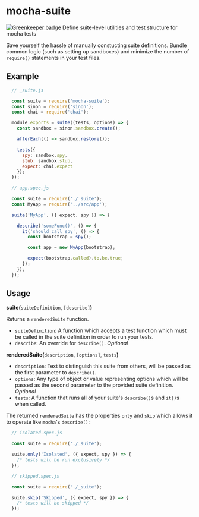 # mocha-suite

[![Greenkeeper badge](https://badges.greenkeeper.io/effervescentia/mocha-suite.svg)](https://greenkeeper.io/)
Define suite-level utilities and test structure for mocha tests

Save yourself the hassle of manually constucting suite definitions.
Bundle common logic (such as setting up sandboxes) and minimize the
number of `require()` statements in your test files.


## Example

```js
  // _suite.js

  const suite = require('mocha-suite');
  const sinon = require('sinon');
  const chai = require('chai');

  module.exports = suite((tests, options) => {
    const sandbox = sinon.sandbox.create();

    afterEach(() => sandbox.restore());

    tests({
      spy: sandbox.spy,
      stub: sandbox.stub,
      expect: chai.expect
    });
  });
```

```js
  // app.spec.js

  const suite = require('./_suite');
  const MyApp = require('../src/app');

  suite('MyApp', ({ expect, spy }) => {

    describe('someFunc()', () => {
      it('should call spy', () => {
        const bootstrap = spy();

        const app = new MyApp(bootstrap);

        expect(bootstrap.called).to.be.true;
      });
    });
  });
```

## Usage

**suite(**`suiteDefinition`, `[describe]`**)**

Returns a `renderedSuite` function.

*   `suiteDefinition`: A function which accepts a test function which must be
    called in the suite definition in order to run your tests.
*   `describe`: An override for `describe()`. *Optional*

**renderedSuite(**`description`, `[options]`, `tests`**)**

*   `description`: Text to distinguish this suite from others, will be passed
    as the first parameter to `describe()`.
*   `options`: Any type of object or value representing options which will be
    passed as the second parameter to the provided suite definition. *Optional*
*   `tests`: A function that runs all of your suite's `describe()`s and `it()`s
    when called.

The returned `renderedSuite` has the properties `only` and `skip` which allows it
to operate like `mocha`'s `describe()`:

```js
  // isolated.spec.js

  const suite = require('./_suite');

  suite.only('Isolated', ({ expect, spy }) => {
    /* tests will be run exclusively */
  });
```

```js
  // skipped.spec.js

  const suite = require('./_suite');

  suite.skip('Skipped', ({ expect, spy }) => {
    /* tests will be skipped */
  });
```
